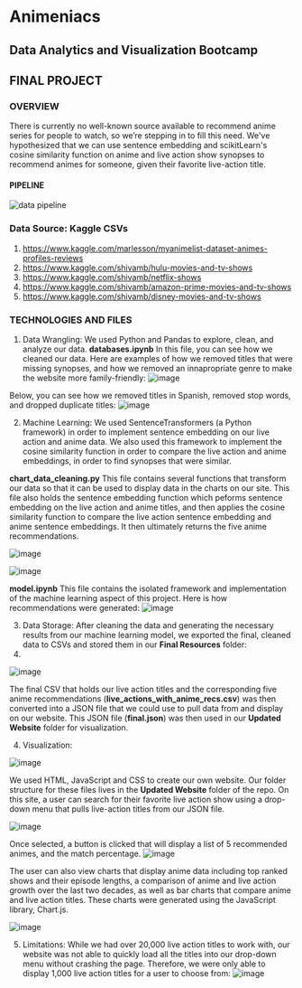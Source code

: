 # Animeniacs
## Data Analytics and Visualization Bootcamp

## FINAL PROJECT

### OVERVIEW
There is currently no well-known source available to recommend anime series for people to watch, so we’re stepping in to fill this need. We've hypothesized that we can use sentence embedding and scikitLearn's cosine similarity function on anime and live action show synopses to recommend animes for someone, given their favorite live-action title. 

#### **PIPELINE**

![data pipeline](https://user-images.githubusercontent.com/90593897/155247929-8042813b-66d4-485c-b34f-144b8cf215a9.png)

### Data Source: Kaggle CSVs

1. https://www.kaggle.com/marlesson/myanimelist-dataset-animes-profiles-reviews 
2. https://www.kaggle.com/shivamb/hulu-movies-and-tv-shows 
3. https://www.kaggle.com/shivamb/netflix-shows 
4. https://www.kaggle.com/shivamb/amazon-prime-movies-and-tv-shows 
5. https://www.kaggle.com/shivamb/disney-movies-and-tv-shows



### TECHNOLOGIES AND FILES 

1. Data Wrangling: We used Python and Pandas to explore, clean, and analyze our data. 
**databases.ipynb**
In this file, you can see how we cleaned our data. Here are examples of how we removed titles that were missing synopses, and how we removed an innapropriate genre to make the website more family-friendly: 
![image](https://user-images.githubusercontent.com/90593897/156944928-2378f794-732c-4f36-a12a-7f0089ef6171.png)

Below, you can see how we removed titles in Spanish, removed stop words, and dropped duplicate titles: 
![image](https://user-images.githubusercontent.com/90593897/156945027-7ebfa85a-50ae-4859-a859-872c8e88ea82.png)



2. Machine Learning: We used SentenceTransformers (a Python framework) in order to implement sentence embedding on our live action and anime data. We also used this framework to implement the cosine similarity function in order to compare the live action and anime embeddings, in order to find synopses that were similar. 


**chart_data_cleaning.py**
This file contains several functions that transform our data so that it can be used to display data in the charts on our site. This file also holds the sentence embedding function which peforms sentence embedding on the live action and anime titles, and then applies the cosine similarity function to compare the live action sentence embedding and anime sentence embeddings. It then ultimately returns the five anime recommendations.

![image](https://user-images.githubusercontent.com/90593897/156944703-e65a0e56-931b-404f-abc8-4fa9093f715e.png)

![image](https://user-images.githubusercontent.com/90593897/156944746-86213352-43ec-4963-afc7-d16ab8be1ff8.png)

**model.ipynb** 
This file contains the isolated framework and implementation of the machine learning aspect of this project. Here is how recommendations were generated: 
![image](https://user-images.githubusercontent.com/90593897/156944856-46be8ace-527c-4d3a-b5e4-06e6f1f45aa0.png)




3. Data Storage: After cleaning the data and generating the necessary results from our machine learning model, we exported the final, cleaned data to CSVs and stored them in our **Final Resources** folder:
4. 
![image](https://user-images.githubusercontent.com/90593897/156945592-f9c10ccf-5334-4544-8427-6393b527f854.png)


The final CSV that holds our live action titles and the corresponding five anime recommendations (**live_actions_with_anime_recs.csv**) was then converted into a JSON file that we could use to pull data from and display on our website. This JSON file (**final.json**) was then used in our **Updated Website** folder for visualization. 


4. Visualization: 

![image](https://user-images.githubusercontent.com/90593897/156945266-65459c8f-c972-40e7-8959-ce41f6e09ef1.png)



We used HTML, JavaScript and CSS to create our own website. Our folder structure for these files lives in the **Updated Website** folder of the repo. On this site, a user can search for their favorite live action show using a drop-down menu that pulls live-action titles from our JSON file. 

![image](https://user-images.githubusercontent.com/90593897/156945288-31f7e416-f907-4103-a8b3-c557d5765903.png)

Once selected, a button is clicked that will display a list of 5 recommended animes, and the match percentage. 
![image](https://user-images.githubusercontent.com/90593897/156945306-65d3a6e7-e605-40f6-92aa-6b6be8b3858a.png)


The user can also view charts that display anime data including top ranked shows and their episode lengths, a comparison of anime and live action growth over the last two decades, as well as bar charts that compare anime and live action titles. These charts were generated using the JavaScript library, Chart.js. 

![image](https://user-images.githubusercontent.com/90593897/156945332-9e69eda1-5f27-40b8-b47e-a3edcd57f329.png)


5. Limitations: 
While we had over 20,000 live action titles to work with, our website was not able to quickly load all the titles into our drop-down menu without crashing the page. Therefore, we were only able to display 1,000 live action titles for a user to choose from: 
![image](https://user-images.githubusercontent.com/90593897/156945459-fe2d224d-b8cb-4f89-9541-7d6be64a9fa5.png)



